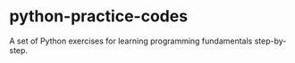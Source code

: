 # python-practice-codes
A set of Python exercises for learning programming fundamentals step-by-step.
